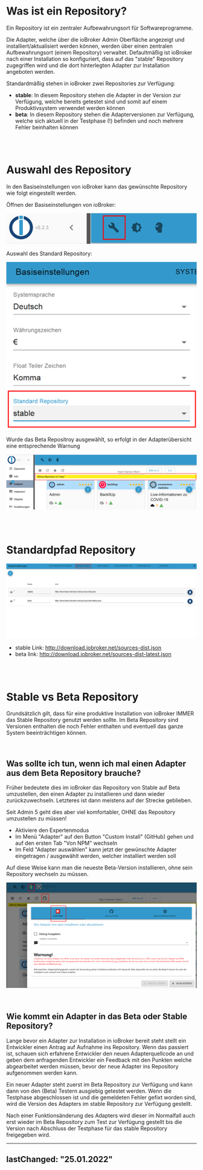 # Was ist ein Repository?
Ein Repository ist ein zentraler Aufbewahrungsort für Softwareprogramme.

Die Adapter, welche über die ioBroker Admin Oberfläche angezeigt und installiert/aktualisiert werden können, werden über einen zentralen Aufbewahrungsort (einem Repository) verwaltet. Defaultmäßig ist ioBroker nach einer Installation so konfiguriert, dass auf das "stable" Repository zugegriffen wird und die dort hinterlegten Adapter zur Installation angeboten werden. 

Standardmäßig stehen in ioBroker zwei Repositories zur Verfügung:
- **stable**: In diesem Repository stehen die Adapter in der Version zur Verfügung, welche bereits getestet sind und somit auf einem Produktivsystem verwendet werden können 
- **beta**: In diesem Repository stehen die Adapterversionen zur Verfügung, welche sich aktuell in der Testphase (!) befinden und noch mehrere Fehler beinhalten können

<br><br>
# Auswahl des Repository
In den Basiseinstellungen von ioBroker kann das gewünschte Repository wie folgt eingestellt werden.

Öffnen der Basiseinstellungen von ioBroker:

![](media/Repository_IconBasicSettings.png)


Auswahl des Standard Repository:

![](media/Repository_BasicSettings.png)



Wurde das Beta Repositroy ausgewählt, so erfolgt in der Adapterübersicht eine entsprechende Warnung

![](media/Repository_AdapterRepInfo.png)

<br><br>
# Standardpfad Repository
![](media/Repository_BasicsSettingsDefaultPath.png)

- stable Link: http://download.iobroker.net/sources-dist.json
- beta link: http://download.iobroker.net/sources-dist-latest.json

<br><br>
# Stable vs Beta Repository

Grundsätzlich gilt, dass für eine produktive Installation von ioBroker IMMER das Stable Repository genutzt werden sollte. Im Beta Repository sind Versionen enthalten die noch Fehler enthalten und eventuell das ganze System beeinträchtigen können. 

<br>

## Was sollte ich tun, wenn ich mal einen Adapter aus dem Beta Repository brauche? 
Früher bedeutete dies im ioBroker das Repository von Stable auf Beta umzustellen, den einen Adapter zu installieren und dann wieder zurückzuwechseln. Letzteres ist dann meistens auf der Strecke geblieben. 

Seit Admin 5 geht dies aber viel komfortabler, OHNE das Repository umzustellen zu müssen! 

- Aktiviere den Expertenmodus 
- Im Menü "Adapter" auf den Button "Custom Install" (GitHub) gehen und auf den ersten Tab "Von NPM" wechseln
- Im Feld "Adapter auswählen" kann jetzt der gewünschte Adapter eingetragen / ausgewählt werden, welcher installiert werden soll 

Auf diese Weise kann man die neueste Beta-Version installieren, ohne sein Repository wechseln zu müssen.

![](media/Repository_AdapterInstallNpm.png)


<br>

## Wie kommt ein Adapter in das Beta oder Stable Repository? 
Lange bevor ein Adapter zur Installation in ioBroker bereit steht stellt ein Entwickler einen Antrag auf Aufnahme ins Repository. Wenn das passiert ist, schauen sich erfahrene Entwickler den neuen Adapterquellcode an und geben dem anfragenden Entwickler ein Feedback mit den Punkten welche abgearbeitet werden müssen, bevor der neue Adapter ins Repository aufgenommen werden kann. 

Ein neuer Adapter steht zuerst im Beta Repository zur Verfügung und kann dann von den (Beta) Testern ausgiebig getestet werden. 
Wenn die Testphase abgeschlossen ist und die gemeldeten Fehler gefixt worden sind, wird die Version des Adapters im stable Repository zur Verfügung gestellt.

Nach einer Funktionsänderung des Adapters wird dieser im Normalfall auch erst wieder im Beta Repository zum Test zur Verfügung gestellt bis die Version nach Abschluss der Testphase für das stable Repository freigegeben wird.


---
lastChanged: "25.01.2022"
---
